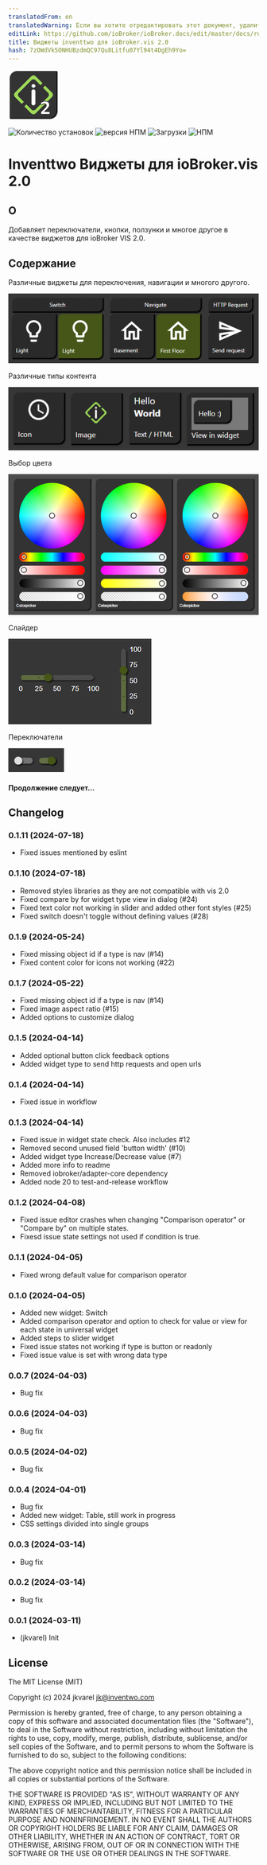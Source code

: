 ```yaml
---
translatedFrom: en
translatedWarning: Если вы хотите отредактировать этот документ, удалите поле «translationFrom», в противном случае этот документ будет снова автоматически переведен
editLink: https://github.com/ioBroker/ioBroker.docs/edit/master/docs/ru/adapterref/iobroker.vis-2-widgets-inventwo/README.md
title: Виджеты inventtwo для ioBroker.vis 2.0
hash: 7zOWdVk5ONHUBzdmQC97Qu8Litfu07Yl94t4DgEh9Yo=
---
```

![Логотип](../../../en/adapterref/iobroker.vis-2-widgets-inventwo/admin/vis-2-widgets-inventwo.png)

![Количество установок](http://iobroker.live/badges/vis-2-widgets-inventwo-stable.svg)
![версия НПМ](http://img.shields.io/npm/v/iobroker.vis-2-widgets-inventwo.svg)
![Загрузки](https://img.shields.io/npm/dm/iobroker.vis-2-widgets-inventwo.svg)
![НПМ](https://nodei.co/npm/iobroker.vis-2-widgets-inventwo.png?downloads=true)

# Inventtwo Виджеты для ioBroker.vis 2.0
## О
Добавляет переключатели, кнопки, ползунки и многое другое в качестве виджетов для ioBroker VIS 2.0.

## Содержание
Различные виджеты для переключения, навигации и многого другого.

![Универсальный и мультивиджет Vorschau](../../../en/adapterref/iobroker.vis-2-widgets-inventwo/img/preview_universal_widget.png)

Различные типы контента

![Vorschau Colorpicker](../../../en/adapterref/iobroker.vis-2-widgets-inventwo/img/preview_content_types.png)

Выбор цвета

![Vorschau Colorpicker](../../../en/adapterref/iobroker.vis-2-widgets-inventwo/img/preview_colorpicker.png)

Слайдер

![Vorschau Colorpicker](../../../en/adapterref/iobroker.vis-2-widgets-inventwo/img/preview_sliders.png)

Переключатели

![Vorschau Colorpicker](../../../en/adapterref/iobroker.vis-2-widgets-inventwo/img/preview_switches.png)

#### Продолжение следует...

## Changelog
<!--
    Placeholder for the next version (at the beginning of the line):
    ### **WORK IN PROGRESS**
-->
### 0.1.11 (2024-07-18)
* Fixed issues mentioned by eslint

### 0.1.10 (2024-07-18)
* Removed styles libraries as they are not compatible with vis 2.0
* Fixed compare by for widget type view in dialog (#24)
* Fixed text color not working in slider and added other font styles (#25)
* Fixed switch doesn't toggle without defining values (#28)

### 0.1.9 (2024-05-24)
* Fixed missing object id if a type is nav (#14)
* Fixed content color for icons not working (#22)

### 0.1.7 (2024-05-22)
* Fixed missing object id if a type is nav (#14)
* Fixed image aspect ratio (#15)
* Added options to customize dialog

### 0.1.5 (2024-04-14)
* Added optional button click feedback options
* Added widget type to send http requests and open urls

### 0.1.4 (2024-04-14)
* Fixed issue in workflow

### 0.1.3 (2024-04-14)
* Fixed issue in widget state check. Also includes #12
* Removed second unused field 'button width' (#10)
* Added widget type Increase/Decrease value (#7)
* Added more info to readme
* Removed iobroker/adapter-core dependency
* Added node 20 to test-and-release workflow

### 0.1.2 (2024-04-08)
* Fixed issue editor crashes when changing "Comparison operator" or "Compare by" on multiple states.
* Fixesd issue state settings not used if condition is true.

### 0.1.1 (2024-04-05)
* Fixed wrong default value for comparison operator

### 0.1.0 (2024-04-05)
* Added new widget: Switch
* Added comparison operator and option to check for value or view for each state in universal widget
* Added steps to slider widget
* Fixed issue states not working if type is button or readonly
* Fixed issue value is set with wrong data type

### 0.0.7 (2024-04-03)
* Bug fix

### 0.0.6 (2024-04-03)
* Bug fix

### 0.0.5 (2024-04-02)
* Bug fix

### 0.0.4 (2024-04-01)
* Bug fix
* Added new widget: Table, still work in progress
* CSS settings divided into single groups

### 0.0.3 (2024-03-14)
* Bug fix

### 0.0.2 (2024-03-14)
* Bug fix

### 0.0.1 (2024-03-11)
* (jkvarel) Init

## License
The MIT License (MIT)

Copyright (c) 2024 jkvarel <jk@inventwo.com>

Permission is hereby granted, free of charge, to any person obtaining a copy
of this software and associated documentation files (the "Software"), to deal
in the Software without restriction, including without limitation the rights
to use, copy, modify, merge, publish, distribute, sublicense, and/or sell
copies of the Software, and to permit persons to whom the Software is
furnished to do so, subject to the following conditions:

The above copyright notice and this permission notice shall be included in
all copies or substantial portions of the Software.

THE SOFTWARE IS PROVIDED "AS IS", WITHOUT WARRANTY OF ANY KIND, EXPRESS OR
IMPLIED, INCLUDING BUT NOT LIMITED TO THE WARRANTIES OF MERCHANTABILITY,
FITNESS FOR A PARTICULAR PURPOSE AND NONINFRINGEMENT. IN NO EVENT SHALL THE
AUTHORS OR COPYRIGHT HOLDERS BE LIABLE FOR ANY CLAIM, DAMAGES OR OTHER
LIABILITY, WHETHER IN AN ACTION OF CONTRACT, TORT OR OTHERWISE, ARISING FROM,
OUT OF OR IN CONNECTION WITH THE SOFTWARE OR THE USE OR OTHER DEALINGS IN
THE SOFTWARE.